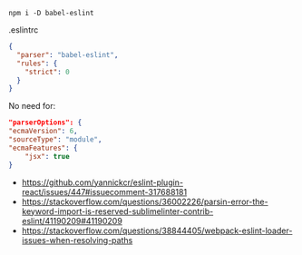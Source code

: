 `npm i -D babel-eslint`

.eslintrc

```json
{
  "parser": "babel-eslint",
  "rules": {
    "strict": 0
  }
}
```

No need for:

```json
"parserOptions": {
"ecmaVersion": 6,
"sourceType": "module",
"ecmaFeatures": {
    "jsx": true
}
```

- https://github.com/yannickcr/eslint-plugin-react/issues/447#issuecomment-317688181
- https://stackoverflow.com/questions/36002226/parsin-error-the-keyword-import-is-reserved-sublimelinter-contrib-eslint/41190209#41190209
- https://stackoverflow.com/questions/38844405/webpack-eslint-loader-issues-when-resolving-paths
